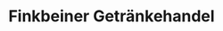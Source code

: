 ---
title: "Finkbeiner Getränkehandel"
url: /kisslegg/finkbeiner-getraenkehandel/
shop: Getränke
---